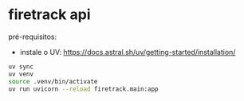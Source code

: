 # firetrack api

pré-requisitos:

- instale o UV: <https://docs.astral.sh/uv/getting-started/installation/>

```sh
uv sync
uv venv
source .venv/bin/activate
uv run uvicorn --reload firetrack.main:app
```
